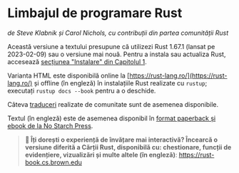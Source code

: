 # Limbajul de programare Rust

*de Steve Klabnik și Carol Nichols, cu contribuții din partea comunității Rust*

Această versiune a textului presupune că utilizezi Rust 1.67.1 (lansat pe 2023-02-09) sau o versiune mai nouă. Pentru a instala sau actualiza Rust, accesează [secțiunea "Instalare" din Capitolul 1][install]<!-- ignore -->.

Varianta HTML este disponibilă online la [https://rust-lang.ro/](https://rust-lang.ro/) și offline (în engleză) în instalațiile Rust realizate cu `rustup`; executați `rustup docs --book` pentru a o deschide.

Câteva [traduceri][translations] realizate de comunitate sunt de asemenea disponibile.

Textul (în engleză) este de asemenea disponibil în [format paperback și ebook de la No Starch Press][nsprust].

[install]: ch01-01-installation.html
[editions]: appendix-05-editions.html
[nsprust]: https://nostarch.com/rust-programming-language-2nd-edition
[translations]: appendix-06-translation.html

> **🚨 Îți dorești o experiență de învățare mai interactivă? Încearcă o versiune
> diferită a Cărții Rust, disponibilă cu: chestionare, funcții de evidențiere,
> vizualizări și multe altele (în engleză)**: <https://rust-book.cs.brown.edu>

